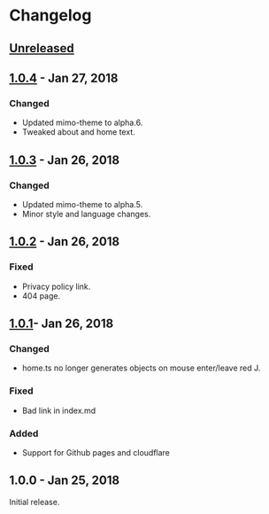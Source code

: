 # Changelog
## [Unreleased](https://github.com/JeremyTCD/JeremyTCD.github.io/compare/1.0.4...HEAD)

## [1.0.4](https://github.com/JeremyTCD/JeremyTCD.github.io/compare/1.0.3...1.0.4) - Jan 27, 2018
### Changed
- Updated mimo-theme to alpha.6.
- Tweaked about and home text.

## [1.0.3](https://github.com/JeremyTCD/JeremyTCD.github.io/compare/1.0.2...1.0.3) - Jan 26, 2018
### Changed
- Updated mimo-theme to alpha.5.
- Minor style and language changes.

## [1.0.2](https://github.com/JeremyTCD/JeremyTCD.github.io/compare/1.0.1...1.0.2) - Jan 26, 2018
### Fixed
- Privacy policy link.
- 404 page.

## [1.0.1](https://github.com/JeremyTCD/JeremyTCD.github.io/compare/1.0.0...1.0.1)- Jan 26, 2018
### Changed
- home.ts no longer generates objects on mouse enter/leave red J. 
### Fixed
- Bad link in index.md
### Added
- Support for Github pages and cloudflare

## 1.0.0 - Jan 25, 2018
Initial release.